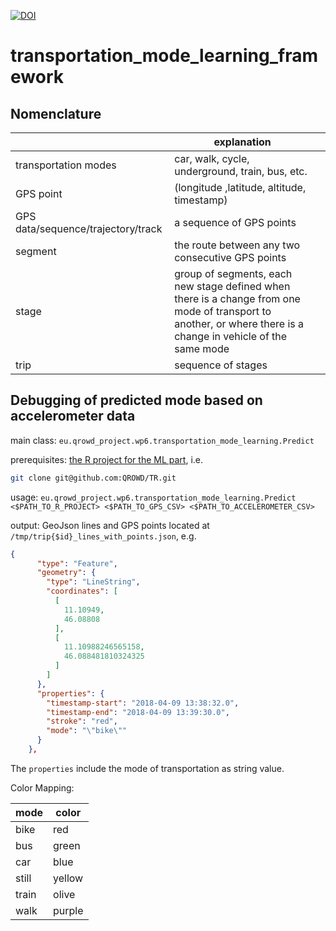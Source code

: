 [![DOI](https://zenodo.org/badge/123440192.svg)](https://zenodo.org/badge/latestdoi/123440192)

# transportation_mode_learning_framework

## Nomenclature

|                                    |                                                                          explanation                                                                           |  |
|------------------------------------|----------------------------------------------------------------------------------------------------------------------------------------------------------------|--|
| transportation modes               | car, walk, cycle, underground, train, bus, etc.                                                                                                                |  |
| GPS point                          | (longitude ,latitude, altitude, timestamp)                                                                                                                                |  |
| GPS data/sequence/trajectory/track | a sequence of GPS points                                                                                                                                       |  |
| segment                            | the route between any two consecutive GPS points                                                                                                               |  |
| stage                              | group of segments, each new stage defined when there is a change from one mode of transport to another, or where there is a change in vehicle of the same mode |  |
| trip                               | sequence of stages                                                                                                                                             |  |



## Debugging of predicted mode based on accelerometer data

main class: `eu.qrowd_project.wp6.transportation_mode_learning.Predict`

prerequisites: [the R project for the ML part](https://github.com/QROWD/TR), i.e.
```bash 
git clone git@github.com:QROWD/TR.git
```

usage: `eu.qrowd_project.wp6.transportation_mode_learning.Predict <$PATH_TO_R_PROJECT> <$PATH_TO_GPS_CSV> <$PATH_TO_ACCELEROMETER_CSV>`

output: GeoJson lines and GPS points located at `/tmp/trip{$id}_lines_with_points.json`, e.g.

```json
{
      "type": "Feature",
      "geometry": {
        "type": "LineString",
        "coordinates": [
          [
            11.10949,
            46.08808
          ],
          [
            11.10988246565158,
            46.088481810324325
          ]
        ]
      },
      "properties": {
        "timestamp-start": "2018-04-09 13:38:32.0",
        "timestamp-end": "2018-04-09 13:39:30.0",
        "stroke": "red",
        "mode": "\"bike\""
      }
    },
```
The `properties` include the mode of transportation as string value.

Color Mapping:

| mode  | color  |
|-------|--------|
| bike  | red    |
| bus   | green  |
| car   | blue   |
| still | yellow |
| train | olive  |
| walk  | purple |

